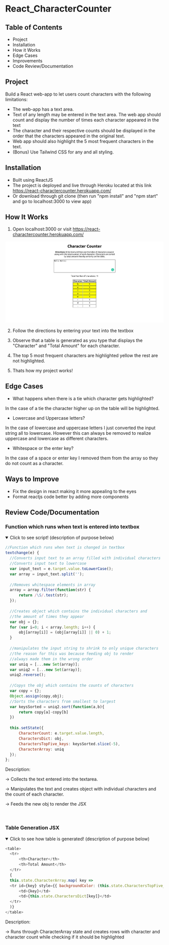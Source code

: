 # React_CharacterCounter

## Table of Contents
* Project
* Installation
* How it Works
* Edge Cases
* Improvements
* Code Review/Documentation


## Project
Build a React web-app to let users count characters with
the following limitations:
* The web-app has a text area.
* Text of any length may be entered in the text area.
The web app should count and display the number
of times each character appeared in the text
* The character and their respective counts should be
displayed in the order that the characters appeared in the original text.
* Web app should also highlight the 5 most frequent
characters in the text.
* (Bonus) Use Tailwind CSS for any and all styling.

## Installation

* Built using ReactJS
* The project is deployed and live through Heroku located at this link https://react-charactercounter.herokuapp.com/
* Or download through git clone (then run "npm install" and "npm start" and go to localhost:3000 to view app)

## How It Works

1. Open localhost:3000 or visit https://react-charactercounter.herokuapp.com/

<div align="center"><img width="600" src="frontpage.png" /></div>

2. Follow the directions by entering your text into the textbox

3. Observe that a table is generated as you type that displays the "Character" and "Total Amount" for each character.

4. The top 5 most frequent characters are highlighted yellow the rest are not highlighted.

5. Thats how my project works!

## Edge Cases

* What happens when there is a tie which character gets highlighted?

In the case of a tie the character higher up on the table will be highlighted.

* Lowercase and Uppercase letters?
      
In the case of lowercase and uppercase letters I just converted the input string all to lowercase. However this can always be removed to realize uppercase and lowercase as different characters.
      
* Whitespace or the enter key?

In the case of a space or enter key I removed them from the array so they do not count as a character.

## Ways to Improve

* Fix the design in react making it more appealing to the eyes
* Format reactjs code better by adding more components

## Review Code/Documentation      
        
### Function which runs when text is entered into textbox

<details open>
<summary>Click to see script! (description of purpose below)</summary>
   
```js           
//Function which runs when text is changed in textbox
textchange(e) {
  //Converts input text to an array filled with individual characters
  //Converts input text to lowercase
  var input_text = e.target.value.toLowerCase();
  var array = input_text.split('');

  //Removes whitespace elements in array
  array = array.filter(function(str) {
      return /\S/.test(str);
  });

  //Creates object which contains the individual characters and 
  //the amount of times they appear
  var obj = {};
  for (var i=0; i < array.length; i++) {
      obj[array[i]] = (obj[array[i]] || 0) + 1;
  }

  //manipulates the input string to shrink to only unique characters
  //the reason for this was because feeding obj to render 
  //always made them in the wrong order
  var uniq = [...new Set(array)];
  var uniq2 = [...new Set(array)];
  uniq2.reverse();

  //Copys the obj which contains the counts of characters
  var copy = {};
  Object.assign(copy,obj);
  //Sorts the characters from smallest to largest
  var keysSorted = uniq2.sort(function(a,b){
      return copy[a]-copy[b]
  })

  this.setState({
      CharacterCount: e.target.value.length,
      CharactersDict: obj,
      CharactersTopFive_keys: keysSorted.slice(-5),
      CharacterArray: uniq
  });
};
```

</details>


Description: 
   
-> Collects the text entered into the textarea.
   
-> Manipulates the text and creates object with individual characters and the count of each character.
   
-> Feeds the new obj to render the JSX
<br />
<br />
<br />
   
   
### Table Generation JSX
   
<details open>
<summary>Click to see how table is generated! (description of purpose below)</summary>
   
```js           
<table>
  <tr>
      <th>Character</th>
      <th>Total Amount</th>
  </tr>
  {
  this.state.CharacterArray.map( key =>
  <tr id={key} style={{ backgroundColor: (this.state.CharactersTopFive_keys.includes(key)) ? "yellow" : "white" }}>
      <td>{key}</td>
      <td>{this.state.CharactersDict[key]}</td>
  </tr>
  )}
</table>
```

</details>


Description: 
   
-> Runs through CharacterArray state and creates rows with character and character count while checking if it should be highlighted
